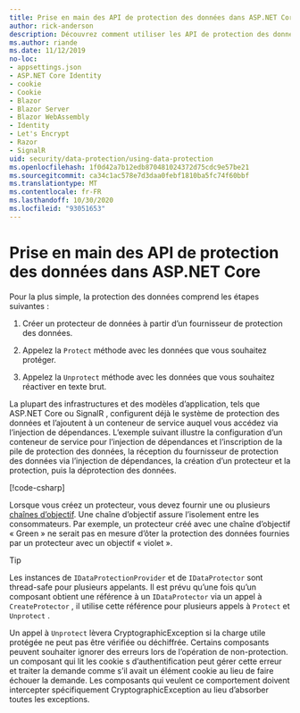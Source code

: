 ```yaml
---
title: Prise en main des API de protection des données dans ASP.NET Core
author: rick-anderson
description: Découvrez comment utiliser les API de protection des données ASP.NET Core pour protéger et ôter la protection des données dans une application.
ms.author: riande
ms.date: 11/12/2019
no-loc:
- appsettings.json
- ASP.NET Core Identity
- cookie
- Cookie
- Blazor
- Blazor Server
- Blazor WebAssembly
- Identity
- Let's Encrypt
- Razor
- SignalR
uid: security/data-protection/using-data-protection
ms.openlocfilehash: 1f0d42a7b12edb870481024372d75cdc9e57be21
ms.sourcegitcommit: ca34c1ac578e7d3daa0febf1810ba5fc74f60bbf
ms.translationtype: MT
ms.contentlocale: fr-FR
ms.lasthandoff: 10/30/2020
ms.locfileid: "93051653"
---
```

# <a name="get-started-with-the-data-protection-apis-in-aspnet-core"></a>Prise en main des API de protection des données dans ASP.NET Core

<a name="security-data-protection-getting-started"></a>

Pour la plus simple, la protection des données comprend les étapes suivantes :

1. Créer un protecteur de données à partir d’un fournisseur de protection des données.

2. Appelez la `Protect` méthode avec les données que vous souhaitez protéger.

3. Appelez la `Unprotect` méthode avec les données que vous souhaitez réactiver en texte brut.

La plupart des infrastructures et des modèles d’application, tels que ASP.NET Core ou SignalR , configurent déjà le système de protection des données et l’ajoutent à un conteneur de service auquel vous accédez via l’injection de dépendances. L’exemple suivant illustre la configuration d’un conteneur de service pour l’injection de dépendances et l’inscription de la pile de protection des données, la réception du fournisseur de protection des données via l’injection de dépendances, la création d’un protecteur et la protection, puis la déprotection des données.

[!code-csharp[](../../security/data-protection/using-data-protection/samples/protectunprotect.cs?highlight=26,34,35,36,37,38,39,40)]

Lorsque vous créez un protecteur, vous devez fournir une ou plusieurs [chaînes d’objectif](xref:security/data-protection/consumer-apis/purpose-strings). Une chaîne d’objectif assure l’isolement entre les consommateurs. Par exemple, un protecteur créé avec une chaîne d’objectif « Green » ne serait pas en mesure d’ôter la protection des données fournies par un protecteur avec un objectif « violet ».

>[!TIP]
> Les instances de `IDataProtectionProvider` et de `IDataProtector` sont thread-safe pour plusieurs appelants. Il est prévu qu’une fois qu’un composant obtient une référence à un `IDataProtector` via un appel à `CreateProtector` , il utilise cette référence pour plusieurs appels à `Protect` et `Unprotect` .
>
>Un appel à `Unprotect` lèvera CryptographicException si la charge utile protégée ne peut pas être vérifiée ou déchiffrée. Certains composants peuvent souhaiter ignorer des erreurs lors de l’opération de non-protection. un composant qui lit les cookie s d’authentification peut gérer cette erreur et traiter la demande comme s’il avait un élément cookie au lieu de faire échouer la demande. Les composants qui veulent ce comportement doivent intercepter spécifiquement CryptographicException au lieu d’absorber toutes les exceptions.
